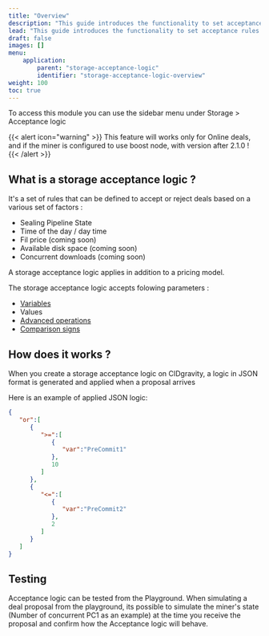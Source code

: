 ```yaml
---
title: "Overview"
description: "This guide introduces the functionality to set acceptance rules based on pipeline sealing status"
lead: "This guide introduces the functionality to set acceptance rules based on pipeline sealing status, such as number of deals in PC1 and more."
draft: false
images: []
menu:
    application:
        parent: "storage-acceptance-logic"
        identifier: "storage-acceptance-logic-overview"
weight: 100
toc: true
---
```


To access this module you can use the sidebar menu under Storage > Acceptance logic

{{< alert icon="warning" >}}
This feature will works only for Online deals, and if the miner is configured to use boost node, with version after 2.1.0 !
{{< /alert >}}

## What is a storage acceptance logic ?

It's a set of rules that can be defined to accept or reject deals based on a various set of factors :
- Sealing Pipeline State
- Time of the day / day time
- Fil price (coming soon)
- Available disk space (coming soon)
- Concurrent downloads (coming soon)
    
A storage acceptance logic applies in addition to a pricing model.

The storage acceptance logic accepts folowing parameters : 
- [Variables](../available-values)
- Values
- [Advanced operations](../advanced-operations)
- [Comparison signs](../comparison-signs)

## How does it works ?

When you create a storage acceptance logic on CIDgravity, a logic in JSON format is generated and applied when a proposal arrives

Here is an example of applied JSON logic:

```json
{
   "or":[
      {
         ">=":[
            {
               "var":"PreCommit1"
            },
            10
         ]
      },
      {
         "<=":[
            {
               "var":"PreCommit2"
            },
            2
         ]
      }
   ]
}
```

## Testing 

Acceptance logic can be tested from the Playground. 
When simulating a deal proposal from the playground, its possible to simulate the miner's state (Number of concurrent PC1 as an example) at the time you receive the proposal and confirm how the Acceptance logic will behave.
